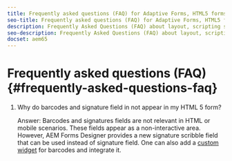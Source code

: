 ```yaml
---
title: Frequently asked questions (FAQ) for Adaptive Forms, HTML5 forms, and AEM Forms
seo-title: Frequently asked questions (FAQ) for Adaptive Forms, HTML5 forms, and AEM Forms
description: Frequently Asked Questions (FAQ) about layout, scripting support, and scope of Adaptive Forms, HTML5 forms, and AEM Forms.
seo-description: Frequently Asked Questions (FAQ) about layout, scripting support, and scope of Adaptive Forms, HTML5 forms, and AEM Forms.
docset: aem65
---
```


# Frequently asked questions (FAQ) {#frequently-asked-questions-faq}

1. Why do barcodes and signature field in not appear in my HTML 5 form?

   Answer: Barcodes and signatures fields are not relevant in HTML or mobile scenarios. These fields appear as a non-interactive area. However, AEM Forms Designer provides a new signature scribble field that can be used instead of signature field. One can also add a [custom widget](../../forms/using/custom-widgets.md) for barcodes and integrate it.


